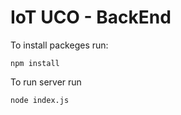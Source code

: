 # IoT UCO - BackEnd

To install packeges run:

``npm install``

To run server run

```node index.js```